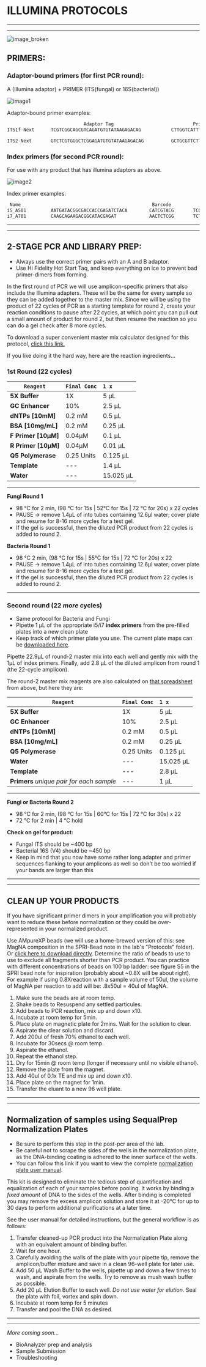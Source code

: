 # ILLUMINA PROTOCOLS
-----
-----
![image_broken][image] 

## PRIMERS:

### Adaptor-bound primers (for first PCR round): 
A  (Illumina adaptor) +  PRIMER (ITS(fungal) or 16S(bacterial))

![image1][PCR1]

Adaptor-bound primer examples:
```python 
							Adaptor Tag                             Primer
ITS1f-Next   	TCGTCGGCAGCGTCAGATGTGTATAAGAGACAG           CTTGGTCATTTAGAGGAAGTAA	
                                                            
ITS2-Next		GTCTCGTGGGCTCGGAGATGTGTATAAGAGACAG          GCTGCGTTCTTCATCGATGC
```

### Index primers (for second PCR round):
For use with any product that has illumina adaptors as above.

![image2][PCR2]

Index primer examples:
```python
 Name 										   		 Barcode     
i5_A501 		AATGATACGGCGACCACCGAGATCTACA  		CATCGTACG  		TCGTCGGCAGCGTC
i7_A701			CAAGCAGAAGACGGCATACGAGAT      		AACTCTCGG  		TCTCGTGGGCTCGG
```

---------------
---------------

## 2-STAGE PCR AND LIBRARY PREP:
 - Always use the correct primer pairs with an A and B adaptor.  
 - Use Hi Fidelity Hot Start Taq, and keep everything on ice to prevent bad primer-dimers from forming.

In the first round of PCR we will use amplicon-specific primers that also include the Illumina adapters.
These will be the same for every sample so they can be added together to the master mix.  Since we will be using the product of 22 cycles of PCR as a starting template for round 2, create your reaction conditions to pause after 22 cycles, at which point you can pull out a small amount of product for round 2, but then resume the reaction so you can do a gel check after 8 more cycles.  

To download a super convenient master mix calculator designed for this protocol, [click this link.][calculator]

If you like doing it the hard way, here are the reaction ingredients...
### 1st Round (22 cycles)

| `Reagent`       |`Final Conc`     |`1 x`    |
| -------------  | ------------- | :----- |
| **5X Buffer**      | 1X            | 5 µL   |
| **GC Enhancer**    | 10%           | 2.5 µL |
| **dNTPs [10mM]**   | 0.2 mM        | 0.5 µL   |
| **BSA [10mg/mL]** | 0.2 mM        | 0.25 µL  |
| **F Primer [10µM]**| 0.04µM        | 0.1 µL |
| **R Primer [10µM]**| 0.04µM        | 0.01 µL  |
| **Q5 Polymerase**  | 0.25 Units    | 0.125 µL|
| **Template**       | ---           | 1.4 µL|
|**Water**           | --- | 15.025 µL

-----

**Fungi Round 1**

 - 98 °C for 2 min, (98 °C for 15s | 52°C for 15s | 72 °C for 20s) x 22 cycles
 - PAUSE -> remove 1.4µL of into tubes containing 12.6µl water; cover plate and resume for 8-16 more cycles for a test gel.
 - If the gel is successful, then the diluted PCR product from 22 cycles is added to round 2.

**Bacteria Round 1**

 - 98 °C 2 min, (98 °C for 15s | 55°C for 15s | 72 °C for 20s) x 22
 - PAUSE -> remove 1.4µL of into tubes containing 12.6µl water; cover plate and resume for 8-16 more cycles for a test gel.
 - If the gel is successful, then the diluted PCR product from 22 cycles is added to round 2.
-------------------

### Second round (22 *more* cycles)

 - Same protocol for Bacteria and Fungi
 - Pipette 1 µL of the appropriate i5/i7 **index primers** from the pre-filled plates into a new clean plate
 - Keep track of which primer plate you use.  The current plate maps can be [downloaded here].  
 
Pipette 22.9µL of round-2 master mix into each well and gently mix with the 1µL of index primers.  Finally, add 2.8 µL of the diluted amplicon from round 1 (the 22-cycle amplicon).

The round-2 master mix reagents are also calculated on [that spreadsheet] from above, but here they are:

| `Reagent`       								|`Final Conc`     |`1 x`      	|
| -------------  								| -------------   | :----- 		|
| **5X Buffer**      							| 1X              | 5 µL   		|
| **GC Enhancer**    							| 10%             | 2.5 µL 		|
| **dNTPs [10mM]**   							| 0.2 mM          | 0.5 µL   	|
| **BSA [10mg/mL]** 							| 0.2 mM          | 0.25 µL  	|
| **Q5 Polymerase**  							| 0.25 Units      | 0.125 µL	|
| **Water**          							| ---             | 15.025 µL	|
| **Template**       							| ---             | 2.8 µL		|
| **Primers** *unique pair for each sample*		| ---             | 1 µL		|

----

**Fungi or Bacteria Round 2**

 - 98 °C for 2 min, (98 °C for 15s | 60°C for 15s | 72 °C  for 30s) x 22
 - 72 °C for 2 min | 4 °C hold
 
**Check on gel for product:**
 - Fungal ITS should be ~400 bp
 - Bacterial 16S (V4) should be ~450 bp
 - Keep in mind that you now have some rather long adapter and primer sequences flanking to your amplicons as well so don't be too worried if your bands are larger than this
--------------
-----------------

## CLEAN UP YOUR PRODUCTS

If you have significant primer dimers in your amplification you will probably want to reduce these before normalization or they could be over-represented in your normalized product. 

Use AMpureXP beads (we will use a home-brewed version of this: see MagNA composition in the SPRI-Bead note in the lab's "Protocols" folder). Or [click here to download directly].
Determine the ratio of beads to use to use to exclude all fragments shorter than PCR product.  You can practice with different concentrations of beads on 100 bp ladder: see figure S5 in the SPRI bead note for inspiration (probably about ~0.8X will be about right). For example if using 0.8Xreaction with a sample volume of 50ul, the volume of MagNA per reaction to add will be: .8x50ul = 40ul of MagNA.

1.	Make sure the beads are at room temp.
2.	Shake beads to Resuspend any settled particules.
3.	Add beads to PCR reaction, mix up and down x10.
4.	Incubate at room temp for 5min.
5.	Place plate on magnetic plate for 2mins. Wait for the solution to clear.
6.	Aspirate the clear solution and discard.
7.	Add 200ul of fresh 70% ethanol to each well.
8.	Incubate for 30secs @ room temp.
9.	Aspirate the ethanol.
10.	Repeat the ethanol step.
11.	Dry for 15min @ room temp (longer if necessary until no visible ethanol).
12.	Remove the plate from the magnet.
13.	Add 40ul of 0.1x TE and mix up and down x10.
14.	Place plate on the magnet for 1min.
15.	Transfer the eluant to a new 96 well plate.

--------
--------

## Normalization of samples using SequalPrep Normalization Plates

- Be sure to perform this step in the post-pcr area of the lab.
- Be careful not to scrape the sides of the wells in the normalization plate, as the DNA-binding coating is adhered to the inner surface of the wells.
- You can follow this link if you want to view the complete [normalization plate user manual].

This kit is designed to eliminate the tedious step of quantification and equalization of each of your samples before pooling.  It works by binding a *fixed amount* of DNA to the sides of the wells. After binding is completed you may remove the excess amplicon solution and store it at -20°C for up to 30 days to perform additional purifications at a later time.

See the user manual for detailed instructions, but the general workflow is as follows:
1. Transfer cleaned-up PCR product into the Normalization Plate along with an equivalent amount of binding buffer.
2. Wait for one hour.
3. Carefully avoiding the walls of the plate with your pipette tip, remove the amplicon/buffer mixture and save in a clean 96-well plate for later use.
4. Add 50 µL Wash Buffer to the wells, pipette up and down a few times to wash, and aspirate from the wells. Try to remove as mush wash buffer as possible.
5. Add 20 µL Elution Buffer to each well. *Do not use water for elution.* Seal the plate with foil, vortex and spin down.
6. Incubate at room temp for 5 minutes
7. Transfer and pool the DNA as desired.

-----------
-----------


*More coming soon...*

- BioAnalyzer prep and analysis
- Sample Submission
- Troubleshooting



[calculator]:[https://github.com/gzahn/Protocols/raw/master/2-Round_PCR_Calculator.xlsx]
[downloaded here]:[https://github.com/gzahn/Protocols/raw/master/i5-i7_Index_Primer_Maps_Oct-25-2015.xlsx]
[that spreadsheet]:[https://github.com/gzahn/Protocols/raw/master/2-Round_PCR_Calculator.xlsx]
[click here to download directly]:[https://github.com/gzahn/Protocols/raw/master/SPRI-Bead.pdf]
[image]:[http://vignette1.wikia.nocookie.net/villains/images/6/67/Pennywise_Evil_Grin.jpg/revision/latest?cb=20130511222536]
[normalization plate user manual]:[https://tools.thermofisher.com/content/sfs/manuals/sequalprep_platekit_man.pdf]
[PCR1]:[https://github.com/gzahn/Protocols/blob/master/MSQ_MID_KIT_step1.png]
[PCR2]:[https://github.com/gzahn/Protocols/blob/master/MSQ_MID_KIT_step2.png]